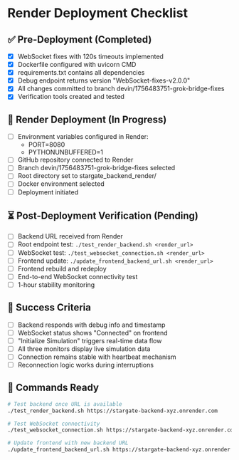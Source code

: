 # Render Deployment Checklist

## ✅ Pre-Deployment (Completed)
- [x] WebSocket fixes with 120s timeouts implemented
- [x] Dockerfile configured with uvicorn CMD
- [x] requirements.txt contains all dependencies
- [x] Debug endpoint returns version "WebSocket-fixes-v2.0.0"
- [x] All changes committed to branch devin/1756483751-grok-bridge-fixes
- [x] Verification tools created and tested

## 🔄 Render Deployment (In Progress)
- [ ] Environment variables configured in Render:
  - PORT=8080
  - PYTHONUNBUFFERED=1
- [ ] GitHub repository connected to Render
- [ ] Branch devin/1756483751-grok-bridge-fixes selected
- [ ] Root directory set to stargate_backend_render/
- [ ] Docker environment selected
- [ ] Deployment initiated

## ⏳ Post-Deployment Verification (Pending)
- [ ] Backend URL received from Render
- [ ] Root endpoint test: `./test_render_backend.sh <render_url>`
- [ ] WebSocket test: `./test_websocket_connection.sh <render_url>`
- [ ] Frontend update: `./update_frontend_backend_url.sh <render_url>`
- [ ] Frontend rebuild and redeploy
- [ ] End-to-end WebSocket connectivity test
- [ ] 1-hour stability monitoring

## 🎯 Success Criteria
- [ ] Backend responds with debug info and timestamp
- [ ] WebSocket status shows "Connected" on frontend
- [ ] "Initialize Simulation" triggers real-time data flow
- [ ] All three monitors display live simulation data
- [ ] Connection remains stable with heartbeat mechanism
- [ ] Reconnection logic works during interruptions

## 📝 Commands Ready
```bash
# Test backend once URL is available
./test_render_backend.sh https://stargate-backend-xyz.onrender.com

# Test WebSocket connectivity
./test_websocket_connection.sh https://stargate-backend-xyz.onrender.com

# Update frontend with new backend URL
./update_frontend_backend_url.sh https://stargate-backend-xyz.onrender.com
```
